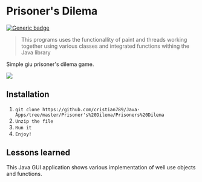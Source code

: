 # Prisoner's Dilema
[![Generic badge](https://img.shields.io/badge/Java-green.svg)](https://shields.io/)

>This programs uses the functionallity of 
paint and threads working together using various classes
and integrated functions withing the Java library

Simple giu prisoner's dilema game. 

![](tty.gif)

**Installation**
---
1. `git clone https://github.com/cristian789/Java-Apps/tree/master/Prisoner's%20Dilema/Prisoners%20Dilema`
2. `Unzip the file`
3. `Run it`
4. `Enjoy!`

**Lessons learned**
---
This Java GUI application shows 
various implementation of well use objects and functions.